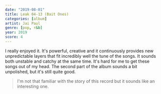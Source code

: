 ```yaml
---
date: "2019-08-01"
title: Leak 04-13 (Bait Ones)
categories: [album]
artist: Jai Paul
genre: [pop, r&b]
year: 2019
score: 4
---
```


I really enjoyed it. It's powerful, creative and it continuously provides new unpredictable layers that fit incredibly well the tune of the songs. It sounds both unstable and catchy at the same time. It's hard for me to get these songs out of my head. 
The second part of the album sounds a bit unpolished, but it's still quite good. 

> I'm not that familiar with the story of this record but it sounds like an interesting one.  
